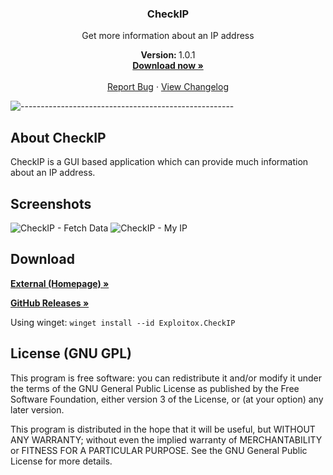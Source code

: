 <h3 align="center">CheckIP</h3>
<p align="center">Get more information about an IP address</p>
<p align="center">
    <strong>Version: </strong>1.0.1
    <br />
    <a href="https://dl.exploitox.de/checkip/CheckIP_V1.0.0_Setup.exe"><strong>Download now »</strong></a>
    <br />
    <br />
    <a href="https://github.com/valnoxy/checkip/issues">Report Bug</a>
    ·
    <a href="https://github.com/valnoxy/checkip/blob/main/CHANGELOG.md">View Changelog</a>
  </p>
</p>

![-----------------------------------------------------](https://dl.exploitox.de/t440p-oc/rainbow.png)

## About CheckIP
CheckIP is a GUI based application which can provide much information about an IP address.

## Screenshots
![CheckIP - Fetch Data](https://dl.exploitox.de/checkip/CheckIP_FetchData.png) ![CheckIP - My IP](https://dl.exploitox.de/checkip/CheckIP_MyIP.png)

## Download
<a href="https://dl.exploitox.de/checkip/CheckIP_V1.0.1_Setup.exe"><strong>External (Homepage) »</strong></a>

<a href="https://github.com/valnoxy/checkip/releases"><strong>GitHub Releases »</strong></a>

Using winget: ```winget install --id Exploitox.CheckIP```

## License (GNU GPL)
This program is free software: you can redistribute it and/or modify
it under the terms of the GNU General Public License as published by
the Free Software Foundation, either version 3 of the License, or
(at your option) any later version.


This program is distributed in the hope that it will be useful,
but WITHOUT ANY WARRANTY; without even the implied warranty of
MERCHANTABILITY or FITNESS FOR A PARTICULAR PURPOSE. See the
GNU General Public License for more details.
